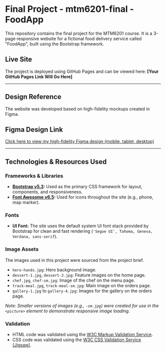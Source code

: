 # Final Project - mtm6201-final - FoodApp

This repository contains the final project for the MTM6201 course. It is a 3-page responsive website for a fictional food delivery service called "FoodApp", built using the Bootstrap framework.

## Live Site

The project is deployed using GitHub Pages and can be viewed here:
**[Your GitHub Pages Link Will Go Here]**

---

## Design Reference

The website was developed based on high-fidelity mockups created in Figma.

## Figma Design Link

[Click here to view my high-fidelity Figma design (mobile, tablet, desktop)](https://www.figma.com/design/xp2MdodzC6KKFcqEeGMPav/Untitled--Copy-?t=6YepUa73ASggOPiJ-1)



---

## Technologies & Resources Used

### Frameworks & Libraries
* **[Bootstrap v5.3](https://getbootstrap.com/):** Used as the primary CSS framework for layout, components, and responsiveness.
* **[Font Awesome v6.5](https://fontawesome.com/):** Used for icons throughout the site (e.g., phone, map marker).

### Fonts
* **UI Font:** The site uses the default system UI font stack provided by Bootstrap for clean and fast rendering (`'Segoe UI', Tahoma, Geneva, Verdana, sans-serif`).

### Image Assets
The images used in this project were sourced from the project brief.
* `hero-hands.jpg`: Hero background image.
* `dessert-1.jpg`, `dessert-2.jpg`: Feature images on the home page.
* `chef.jpg`, `chef-sm.jpg`: Image of the chef on the menu page.
* `track-meal.jpg`, `track-meal-sm.jpg`: Main image on the orders page.
* `gallery-1.jpg` to `gallery-4.jpg`: Images for the gallery on the orders page.

*Note: Smaller versions of images (e.g., `-sm.jpg`) were created for use in the `<picture>` element to demonstrate responsive image loading.*

### Validation
* HTML code was validated using the [W3C Markup Validation Service](https://validator.w3.org/).
* CSS code was validated using the [W3C CSS Validation Service (Jigsaw)](https://jigsaw.w3.org/css-validator/).

